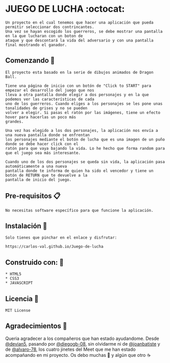 # JUEGO DE LUCHA :octocat:

    Un proyecto en el cual tenemos que hacer una aplicación que pueda permitir seleccionar dos contrincantes.
    Una vez se hayan escogido los guerreros, se debe mostrar una pantalla en la que lucharan con un boton de 
    ataque y que descontará la vida del adversario y con una pantalla final mostrando el ganador.

## Comenzando :rocket:

    El proyecto esta basado en la serie de dibujos animados de Dragon Ball.
    
    Tiene una página de inicio con un botón de "Click to START" para empezar el desarrollo del juego que nos 
    lleva a otra pantalla donde elegir a dos personajes y en la que podemos ver las características de cada 
    uno de los guerreros. Cuando eliges a los personajes se les pone unas tonalidades de grises y no se pueden 
    volver a elegir. Si pasas el ratón por las imágenes, tiene un efecto hover para hacerlas un poco más 
    grandes.

    Una vez has elegido a los dos personajes, la aplicación nos envía a una nueva pantalla donde se enfrentan 
    los personajes mediante el botón de lucha que es una imagen de un puño donde se debe hacer click con el 
    ratón para que vaya bajando la vida. Lo he hecho que forma random para que el juego sea más interesante.

    Cuando uno de los dos personajes se queda sin vida, la aplicación pasa automáticamente a una nueva 
    pantalla donde te informa de quien ha sido el vencedor y tiene un botón de RETURN que te devuelve a la
    pantalla de inicio del juego.

## Pre-requisitos :clipboard:

    No necesitas software específico para que funcione la aplicación.

## Instalación :wrench:

    Solo tienes que pinchar en el enlace y disfrutar:
    
    https://carlos-val.github.io/Juego-de-lucha

## Construido con: :hammer:

    * HTML5
    * CSS3 
    * JAVASCRIPT 

## Licencia :bookmark_tabs:

    MIT License

## Agradecimientos :gift:

Queria agradecer a los compañeros que han estado ayudandome. Desde [@devian5](https://github.com/devian5), pasando por [@diegogb-08](https://github.com/diegogb-08), sin olvidarme ni de [@joanbatiste](https://github.com/joanbatiste) y de [@alvaro-78](https://github.com/Alvaro-78), los cuatro jinetes del Meet que me han estado acompañando en mi proyecto. Os debo muchas :beer: y algún que otro :coffee:


